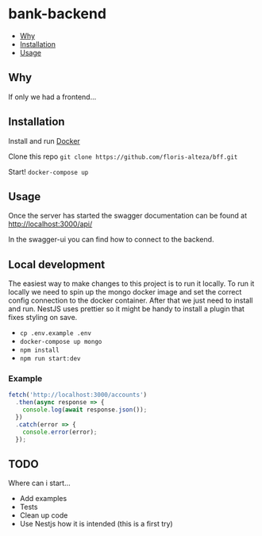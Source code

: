 # bank-backend

- [Why](#why)
- [Installation](#installation)
- [Usage](#usage)

## Why

If only we had a frontend...

## Installation

Install and run [Docker](https://docs.docker.com/install/)

Clone this repo `git clone https://github.com/floris-alteza/bff.git`

Start! `docker-compose up`

## Usage

Once the server has started the swagger documentation can be found at [http://localhost:3000/api/](http://localhost:3000/api/)

In the swagger-ui you can find how to connect to the backend.

## Local development

The easiest way to make changes to this project is to run it locally. To run it locally we need to spin up the mongo docker image and set the correct config connection to the docker container. After that we just need to install and run. NestJS uses prettier so it might be handy to install a plugin that fixes styling on save.

- `cp .env.example .env`
- `docker-compose up mongo`
- `npm install`
- `npm run start:dev`

### Example

```javascript
fetch('http://localhost:3000/accounts')
  .then(async response => {
    console.log(await response.json());
  })
  .catch(error => {
    console.error(error);
  });
```

## TODO

Where can i start...

- Add examples
- Tests
- Clean up code
- Use Nestjs how it is intended (this is a first try)

